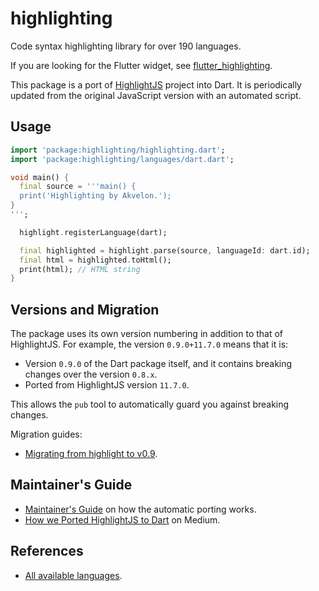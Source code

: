 # highlighting

Code syntax highlighting library for over 190 languages.

If you are looking for the Flutter widget, see
[flutter_highlighting](https://pub.dev/packages/flutter_highlighting).

This package is a port of [HighlightJS](https://highlightjs.org) project into Dart.
It is periodically updated from the original JavaScript version with an automated script.

## Usage

```dart
import 'package:highlighting/highlighting.dart';
import 'package:highlighting/languages/dart.dart';

void main() {
  final source = '''main() {
  print('Highlighting by Akvelon.');
}
''';

  highlight.registerLanguage(dart);

  final highlighted = highlight.parse(source, languageId: dart.id);
  final html = highlighted.toHtml();
  print(html); // HTML string
}
```

## Versions and Migration

The package uses its own version numbering in addition to that of HighlightJS.
For example, the version `0.9.0+11.7.0` means that it is:

- Version `0.9.0` of the Dart package itself, and it contains breaking changes
  over the version `0.8.x`.
- Ported from HighlightJS version `11.7.0`.

This allows the `pub` tool to automatically guard you against breaking changes.

Migration guides:

- [Migrating from highlight to v0.9](https://github.com/akvelon/dart-highlighting/blob/main/doc/migrating.md).

## Maintainer's Guide

- [Maintainer's Guide](https://github.com/akvelon/dart-highlighting/blob/main/doc/maintainers_guide.md)
  on how the automatic porting works.
- [How we Ported HighlightJS to Dart](https://medium.com/akvelon/how-we-ported-highlightjs-to-dart-82b107415fbd) on Medium.

## References

- [All available languages](https://github.com/akvelon/dart-highlighting/tree/main/highlighting/lib/languages).
